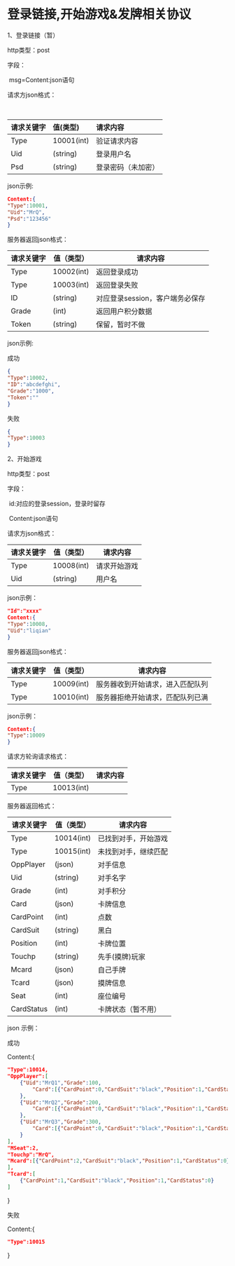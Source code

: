 # 登录链接,开始游戏&发牌相关协议

1、登录链接（暂）

http类型：post

字段：

​	msg=Content:json语句



请求方json格式：

​	

| 请求关键字 | 值(类型)      | 请求内容      |
| :---- | :--------- | :-------- |
| Type  | 10001(int) | 验证请求内容    |
| Uid   | (string)   | 登录用户名     |
| Psd   | (string)   | 登录密码（未加密） |

json示例:

```json
Content:{
"Type":10001,
"Uid":"MrQ",
"Psd":"123456"
}
```


服务器返回json格式：

| 请求关键字 | 值（类型）      | 请求内容                |
| ----- | ---------- | ------------------- |
| Type  | 10002(int) | 返回登录成功              |
| Type  | 10003(int) | 返回登录失败              |
| ID    | (string)   | 对应登录session，客户端务必保存 |
| Grade | (int)      | 返回用户积分数据            |
| Token | (string)   | 保留，暂时不做             |

json示例:

成功

```json
{
"Type":10002,
"ID":"abcdefghi",
"Grade":"1000",
"Token":""
}
```
失败

```json
{
"Type":10003
}
```


2、开始游戏

http类型：post

字段：

​	id:对应的登录session，登录时留存

​	Content:json语句



请求方json格式：



| 请求关键字 | 值（类型）      | 请求内容   |
| ----- | ---------- | ------ |
| Type  | 10008(int) | 请求开始游戏 |
| Uid   | (string)   | 用户名    |

json示例：

```json
"Id":"xxxx"
Content:{
"Type":10008,
"Uid":"liqian"
}
```


服务器返回json格式：



| 请求关键字 | 值（类型）      | 请求内容             |
| ----- | ---------- | ---------------- |
| Type  | 10009(int) | 服务器收到开始请求，进入匹配队列 |
| Type  | 10010(int) | 服务器拒绝开始请求，匹配队列已满 |

json示例：

```json
Content:{
"Type":10009
}
```





请求方轮询请求格式：



| 请求关键字 | 值（类型）      | 请求内容 |
| ----- | ---------- | ---- |
| Type  | 10013(int) |      |





服务器返回格式：

| 请求关键字      | 值（类型）      | 请求内容       |
| ---------- | ---------- | ---------- |
| Type       | 10014(int) | 已找到对手，开始游戏 |
| Type       | 10015(int) | 未找到对手，继续匹配 |
| OppPlayer  | (json)     | 对手信息       |
| Uid        | (string)   | 对手名字       |
| Grade      | (int)      | 对手积分       |
| Card       | (json)     | 卡牌信息       |
| CardPoint  | (int)      | 点数         |
| CardSuit   | (string)   | 黑白         |
| Position   | (int)      | 卡牌位置       |
| Touchp     | (string)   | 先手(摸牌)玩家   |
| Mcard      | (json)     | 自己手牌       |
| Tcard      | (json)     | 摸牌信息       |
| Seat       | (int)      | 座位编号       |
| CardStatus | (int)      | 卡牌状态（暂不用）  |

json 示例：

成功

Content:{

```json
"Type":10014,
"OppPlayer":[
    {"Uid":"MrQ1","Grade":100,
        "Card":[{"CardPoint":0,"CardSuit":"black","Position":1,"CardStatus":0},{"CardPoint":0,"CardSuit":"black","Position":2,"CardStatus":0},{"CardPoint":0,"CardSuit":"white","Position":3,"CardStatus":0}],"Seat":1
    },
    {"Uid":"MrQ2","Grade":200,
        "Card":[{"CardPoint":0,"CardSuit":"black","Position":1,"CardStatus":0},{"CardPoint":0,"CardSuit":"black","Position":2,"CardStatus":0},{"CardPoint":0,"CardSuit":"white","Position":3,"CardStatus":0}],"Seat":3
    },
    {"Uid":"MrQ3","Grade":300,
        "Card":[{"CardPoint":0,"CardSuit":"black","Position":1,"CardStatus":0},{"CardPoint":0,"CardSuit":"black","Position":2,"CardStatus":0},{"CardPoint":0,"CardSuit":"white","Position":3,"CardStatus":0}],"Seat":4
    }
],
"MSeat":2,
"Touchp":"MrQ",
"Mcard":[{"CardPoint":2,"CardSuit":"black","Position":1,"CardStatus":0},{"CardPoint":3,"CardSuit":"black","Position":2,"CardStatus":0},{"CardPoint":4,"CardSuit":"white","Position":3,"CardStatus":0}
],
"Tcard":[
    {"CardPoint":1,"CardSuit":"black","Position":1,"CardStatus":0}
]
```
}

失败

Content:{

```json
"Type":10015
```
}